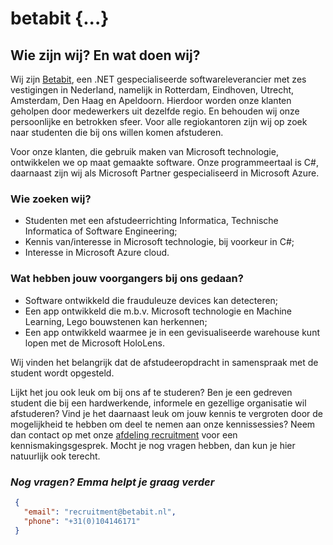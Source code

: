 # betabit {...}

## Wie zijn wij? En wat doen wij?

Wij zijn [Betabit](https://www.betabit.nl), een .NET gespecialiseerde softwareleverancier met zes vestigingen in Nederland, namelijk in
Rotterdam, Eindhoven, Utrecht, Amsterdam, Den Haag en Apeldoorn. Hierdoor worden onze klanten geholpen door medewerkers uit dezelfde regio.
En behouden wij onze persoonlijke en betrokken sfeer. Voor alle regiokantoren zijn wij op zoek naar studenten die bij ons willen komen
afstuderen.

Voor onze klanten, die gebruik maken van Microsoft technologie, ontwikkelen we op maat gemaakte software. Onze programmeertaal is C#,
daarnaast zijn wij als Microsoft Partner gespecialiseerd in Microsoft Azure.

### Wie zoeken wij?

- Studenten met een afstudeerrichting Informatica, Technische Informatica of Software Engineering;
- Kennis van/interesse in Microsoft technologie, bij voorkeur in C#;
- Interesse in Microsoft Azure cloud.

### Wat hebben jouw voorgangers bij ons gedaan?

- Software ontwikkeld die frauduleuze devices kan detecteren;
- Een app ontwikkeld die m.b.v. Microsoft technologie en Machine Learning, Lego bouwstenen kan herkennen;
- Een app ontwikkeld waarmee je in een gevisualiseerde warehouse kunt lopen met de Microsoft HoloLens.

Wij vinden het belangrijk dat de afstudeeropdracht in samenspraak met de student wordt opgesteld.

Lijkt het jou ook leuk om bij ons af te studeren? Ben je een gedreven student die bij een hardwerkende, informele en gezellige organisatie
wil afstuderen? Vind je het daarnaast leuk om jouw kennis te vergroten door de mogelijkheid te hebben om deel te nemen aan onze
kennissessies? Neem dan contact op met onze [afdeling recruitment](mailto:recruitment@betabit.nl) voor een kennismakingsgesprek. Mocht je
nog vragen hebben, dan kun je hier natuurlijk ook terecht.

### _Nog vragen? Emma helpt je graag verder_

```json
 {
   "email": "recruitment@betabit.nl",
   "phone": "+31(0)104146171"
 }
 ```
